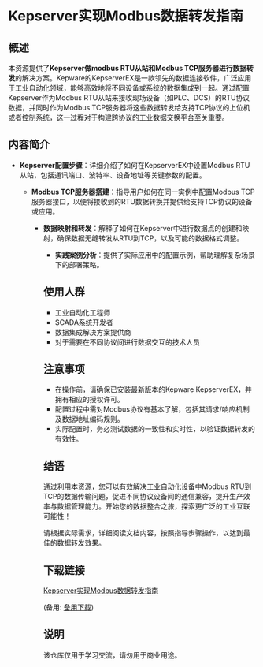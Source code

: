 # Kepserver实现Modbus数据转发指南

## 概述

本资源提供了**Kepserver做modbus RTU从站和Modbus TCP服务器进行数据转发**的解决方案。Kepware的KepserverEX是一款领先的数据连接软件，广泛应用于工业自动化领域，能够高效地将不同设备或系统的数据集成到一起。通过配置Kepserver作为Modbus RTU从站来接收现场设备（如PLC、DCS）的RTU协议数据，并同时作为Modbus TCP服务器将这些数据转发给支持TCP协议的上位机或者控制系统，这一过程对于构建跨协议的工业数据交换平台至关重要。

## 内容简介

- **Kepserver配置步骤**：详细介绍了如何在KepserverEX中设置Modbus RTU从站，包括通讯端口、波特率、设备地址等关键参数的配置。

  - **Modbus TCP服务器搭建**：指导用户如何在同一实例中配置Modbus TCP服务器接口，以便将接收到的RTU数据转换并提供给支持TCP协议的设备或应用。

    - **数据映射和转发**：解释了如何在Kepserver中进行数据点的创建和映射，确保数据无缝转发从RTU到TCP，以及可能的数据格式调整。

      - **实践案例分析**：提供了实际应用中的配置示例，帮助理解复杂场景下的部署策略。

      ## 使用人群

      - 工业自动化工程师
      - SCADA系统开发者
      - 数据集成解决方案提供商
      - 对于需要在不同协议间进行数据交互的技术人员

      ## 注意事项

      - 在操作前，请确保已安装最新版本的Kepware KepserverEX，并拥有相应的授权许可。
      - 配置过程中需对Modbus协议有基本了解，包括其请求/响应机制及数据地址编码规则。
      - 实际配置时，务必测试数据的一致性和实时性，以验证数据转发的有效性。

      ## 结语

      通过利用本资源，您可以有效解决工业自动化设备中Modbus RTU到TCP的数据传输问题，促进不同协议设备间的通信兼容，提升生产效率与数据管理能力。开始您的数据整合之旅，探索更广泛的工业互联可能性！

      请根据实际需求，详细阅读文档内容，按照指导步骤操作，以达到最佳的数据转发效果。

      ## 下载链接
      [Kepserver实现Modbus数据转发指南](https://pan.quark.cn/s/722d4fbf70e8) 

      (备用: [备用下载](https://pan.baidu.com/s/1ErNCHvVhtsBeVqO6TGEupg?pwd=1234))

      ## 说明

      该仓库仅用于学习交流，请勿用于商业用途。
